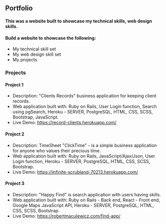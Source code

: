 ## Portfolio

#### This was a website built to showcase my technical skills, web design skills.

#### Build a website to showcase the following:
- My technical skill set
- My web design skill set
- My projects

### Projects

#### Project 1
- Description: "Clients Records" business application for keeping client records.
- Web application built with: Ruby on Rails, User Login function, Search using pgSearch, Heroku - SERVER, PostgreSQL, HTML, CSS, SCSS, Bootstrap, JavaScript.
- Live Demo: https://record-clients.herokuapp.com/

#### Project 2
- Description: TimeSheet "ClickTime" - is a simple business application for anyone who values their precious time.
- Web application built with: Ruby on Rails, JavaScript/Ajax/Json, User Login function, Heroku - SERVER, PostgreSQL, HTML, CSS, SCSS, Bootstrap.
- Live Demo: https://infinite-scrubland-70213.herokuapp.com/



#### Project 3
- Description: "Happy Find" is search application with users having skills.
- Web application built with: Ruby on Rails - Back end, React - Front end, Google Maps JavaScript API, Heroku - SERVER, PostgreSQL, HTML, CSS, SCSS, Bootstrap.
- Live Demo: https://robertmaculewicz.com/find-app/



